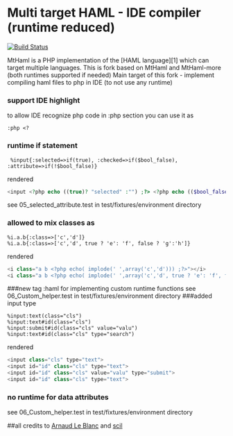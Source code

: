 # Multi target HAML - IDE compiler (runtime reduced) 

[![Build Status](https://travis-ci.org/Zaitsev/MtHamlPHP.svg)](https://travis-ci.org/Zaitsev/MtHamlPHP)

MtHaml is a PHP implementation of the [HAML language][1] which can target multiple languages.
This is fork based on MtHaml and MtHaml-more (both runtimes supported if needed)
Main target of this fork - implement compiling haml files to php in IDE (to not use any runtime)

### support IDE highlight
to allow IDE recognize php code in :php section you can use it as
```
:php <?
```

### runtime if statement
```haml
 %input{:selected=>if(true), :checked=>if($bool_false), :attribute=>if(!$bool_false)}
```
rendered
```php
<input <?php echo ((true)? "selected" :"") ;?> <?php echo (($bool_false)? "checked" :"") ;?> <?php echo ((!$bool_false)? "attribute" :"") ;?>>
```
 see 05_selected_attribute.test in test/fixtures/environment directory
 
### allowed to mix classes as 
```haml
%i.a.b{:class=>['c','d']}
%i.a.b{:class=>['c','d', true ? 'e': 'f', false ? 'g':'h']}
```
rendered
```php
<i class="a b <?php echo( implode(' ',array('c','d'))) ;?>"></i>
<i class="a b <?php echo( implode(' ',array('c','d', true ? 'e': 'f', false ? 'g':'h'))) ;?>"></i>
```

###new tag :haml for implementing custom runtime functions
see 06_Custom_helper.test in test/fixtures/environment directory
###added input type
```haml
%input:text(class="cls")
%input:text#id(class="cls")
%input:submit#id(class="cls" value="valu")
%input:text#id(class="cls" type="search")
```
rendered
```php
<input class="cls" type="text">
<input id="id" class="cls" type="text">
<input id="id" class="cls" value="valu" type="submit">
<input id="id" class="cls" type="text">
```
### no runtime for data attributes
see 06_Custom_helper.test in test/fixtures/environment directory

##all credits to [Arnaud Le Blanc](https://github.com/arnaud-lb/MtHaml) and [scil](https://github.com/scil/MtHamlMore)
